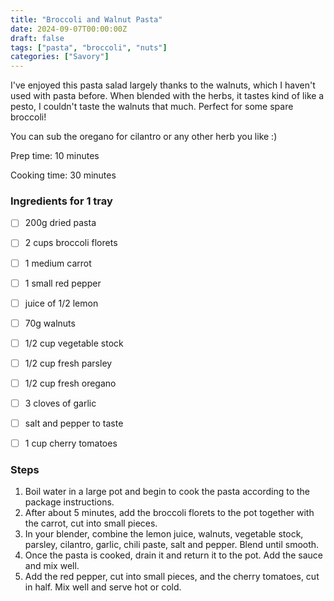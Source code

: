 ```yaml
---
title: "Broccoli and Walnut Pasta"
date: 2024-09-07T00:00:00Z
draft: false
tags: ["pasta", "broccoli", "nuts"]
categories: ["Savory"]
---
```


I've enjoyed this pasta salad largely thanks to the walnuts, which I haven't used with pasta before. When blended with the herbs, it tastes kind of like a pesto, I couldn't taste the walnuts that much. Perfect for some spare broccoli!

You can sub the oregano for cilantro or any other herb you like :)

<div class="recipe" id="recipe">
Prep time: 10 minutes

Cooking time: 30 minutes

### Ingredients for 1 tray
- [ ] 200g dried pasta
- [ ] 2 cups broccoli florets
- [ ] 1 medium carrot
- [ ] 1 small red pepper
- [ ] juice of 1/2 lemon
- [ ] 70g walnuts
- [ ] 1/2 cup vegetable stock
- [ ] 1/2 cup fresh parsley
- [ ] 1/2 cup fresh oregano
- [ ] 3 cloves of garlic
- [ ] salt and pepper to taste
- [ ] 1 cup cherry tomatoes


### Steps
1. Boil water in a large pot and begin to cook the pasta according to the package instructions.
2. After about 5 minutes, add the broccoli florets to the pot together with the carrot, cut into small pieces.
3. In your blender, combine the lemon juice, walnuts, vegetable stock, parsley, cilantro, garlic, chili paste, salt and pepper. Blend until smooth.
4. Once the pasta is cooked, drain it and return it to the pot. Add the sauce and mix well.
5. Add the red pepper, cut into small pieces, and the cherry tomatoes, cut in half. Mix well and serve hot or cold.
</div>
